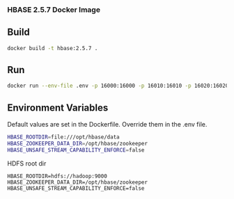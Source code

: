 ### HBASE 2.5.7 Docker Image

## Build

```bash
docker build -t hbase:2.5.7 .
```

## Run

```bash
docker run --env-file .env -p 16000:16000 -p 16010:16010 -p 16020:16020 -p 16030:16030 hbase:2.5.7
```

## Environment Variables

Default values are set in the Dockerfile. Override them in the .env file.

```bash
HBASE_ROOTDIR=file:///opt/hbase/data
HBASE_ZOOKEEPER_DATA_DIR=/opt/hbase/zookeeper
HBASE_UNSAFE_STREAM_CAPABILITY_ENFORCE=false
```

HDFS root dir

```
HBASE_ROOTDIR=hdfs://hadoop:9000
HBASE_ZOOKEEPER_DATA_DIR=/opt/hbase/zookeeper
HBASE_UNSAFE_STREAM_CAPABILITY_ENFORCE=false
```
